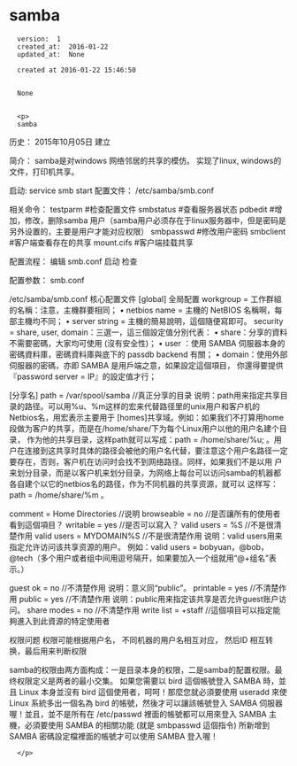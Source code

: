 
  # samba

      version:  1
      created_at:  2016-01-22
      updated_at:  None

      created at 2016-01-22 15:46:50 


      None


      <p>
      samba
历史：
2015年10月05日
建立




简介：
	samba是对windows 网络邻居的共享的模仿。 实现了linux, windows的文件，打印机共享。

启动:
	service smb start
配置文件：
	/etc/samba/smb.conf

相关命令：
	testparm   #检查配置文件
	smbstatus  #查看服务器状态
	pdbedit  #增加，修改，删除samba 用户（samba用户必须存在于linux服务器中，但是密码是另外设置的，主要是用户才能对应权限）
	smbpasswd  #修改用户密码
	smbclient   #客户端查看存在的共享
	mount.cifs   #客户端挂载共享

配置流程：
	编辑  smb.conf
	启动
	检查

配置参数：
	smb.conf

/etc/samba/smb.conf 核心配置文件
[global] 全局配置
workgroup = 工作群組的名稱：注意，主機群要相同； 
• netbios name = 主機的 NetBIOS 名稱啊，每部主機均不同； 
• server string = 主機的簡易說明，這個隨便寫即可。 
security = share, user, domain：三選一，這三個設定值分別代表：
• share：分享的資料不需要密碼，大家均可使用 (沒有安全性)； 
• user ：使用 SAMBA 伺服器本身的密碼資料庫，密碼資料庫與底下的 passdb backend 有關； 
• domain：使用外部伺服器的密碼，亦即 SAMBA 是用戶端之意，如果設定這個項目， 你還得要提供『password server = IP』的設定值才行； 


[分享名] 
path = /var/spool/samba //真正分享的目录
说明：path用来指定共享目录的路径。可以用%u、%m这样的宏来代替路径里的unix用户和客户机的Netbios名，用宏表示主要用于 [homes]共享域。例如：如果我们不打算用home段做为客户的共享，而是在/home/share/下为每个Linux用户以他的用户名建个目录， 作为他的共享目录，这样path就可以写成：path = /home/share/%u; 。用户在连接到这共享时具体的路径会被他的用户名代替，要注意这个用户名路径一定要存在，否则，客户机在访问时会找不到网络路径。同样，如果我们不是以用 户来划分目录，而是以客户机来划分目录，为网络上每台可以访问samba的机器都各自建个以它的netbios名的路径，作为不同机器的共享资源，就可以 这样写：path = /home/share/%m 。 




comment = Home Directories //说明
browseable = no //是否讓所有的使用者看到這個項目？
writable = yes //是否可以寫入？
valid users = %S //不是很清楚作用
valid users = MYDOMAIN\%S //不是很清楚作用
说明：valid users用来指定允许访问该共享资源的用户。 
例如：valid users = bobyuan，@bob，@tech（多个用户或者组中间用逗号隔开，如果要加入一个组就用“@+组名”表示。） 

guest ok = no //不清楚作用
说明：意义同“public”。 
printable = yes //不清楚作用
public = yes //不清楚作用
说明：public用来指定该共享是否允许guest账户访问。 
share modes = no //不清楚作用
write list = +staff //這個項目可以指定能夠進入到此資源的特定使用者

	
权限问题
权限可能根据用户名， 不同机器的用户名相互对应， 然后ID 相互转换，最后用来判断权限

samba的权限由两方面构成：一是目录本身的权限，二是samba的配置权限。最终权限定义是两者的最小交集。 
如果您需要以 bird 這個帳號登入 SAMBA 時，並且 Linux 本身並沒有 bird 這個使用者，呵呵！那麼您就必須要使用 useradd 來使 Linux 系統多出一個名為 bird 的帳號，然後才可以讓該帳號登入 SAMBA 伺服器喔！並且，並不是所有在 /etc/passwd 裡面的帳號都可以用來登入 SAMBA 主機，必須要使用 SAMBA 的相關功能 (就是 smbpasswd 這個指令) 所新增到 SAMBA 密碼設定檔裡面的帳號才可以使用 SAMBA 登入喔！


      </p>

  